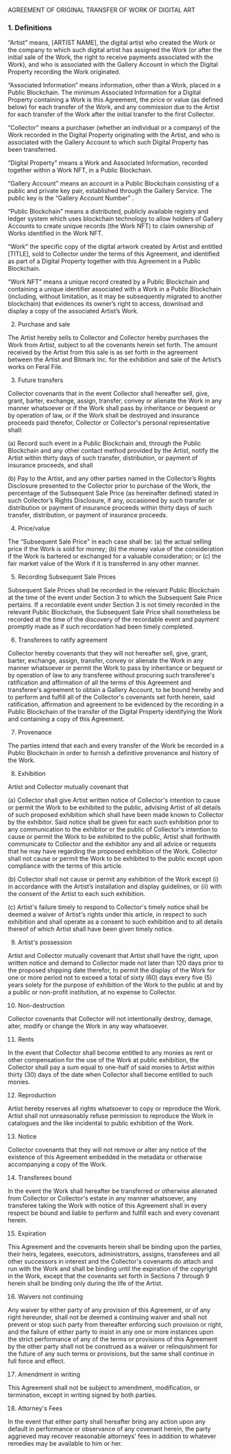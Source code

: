 AGREEMENT OF ORIGINAL TRANSFER OF WORK OF DIGITAL ART

### 1. Definitions

“Artist” means, [ARTIST NAME], the digital artist who created the Work or the company to which such digital artist has assigned the Work (or after the initial sale of the Work, the right to receive payments associated with the Work), and who is associated with the Gallery Account in which the Digital Property recording the Work originated.

“Associated Information” means information, other than a Work, placed in a Public Blockchain. The minimum Associated Information for a Digital Property containing a Work is this Agreement, the price or value (as defined below) for each transfer of the Work, and any commission due to the Artist for each transfer of the Work after the initial transfer to the first Collector.

“Collector” means a purchaser (whether an individual or a company) of the Work recorded in the Digital Property originating with the Artist, and who is associated with the Gallery Account to which such Digital Property has been transferred.

“Digital Property” means a Work and Associated Information, recorded together within a Work NFT, in a Public Blockchain.

“Gallery Account” means an account in a Public Blockchain consisting of a public and private key pair, established through the Gallery Service. The public key is the “Gallery Account Number” .

“Public Blockchain” means a distributed, publicly available registry and ledger system which uses blockchain technology to allow holders of Gallery Accounts to create unique records (the Work NFT) to claim ownership of Works identified in the Work NFT.

“Work” the specific copy of the digital artwork created by Artist and entitled [TITLE], sold to Collector under the terms of this Agreement, and identified as part of a Digital Property together with this Agreement in a Public Blockchain.

“Work NFT” means a unique record created by a Public Blockchain and containing a unique identifier associated with a Work in a Public Blockchain (including, without limitation, as it may be subsequently migrated to another blockchain) that evidences its owner’s right to access, download and display a copy of the associated Artist’s Work.

2. Purchase and sale

The Artist hereby sells to Collector and Collector hereby purchases the Work from Artist, subject to all the covenants herein set forth. The amount received by the Artist from this sale is as set forth in the agreement between the Artist and Bitmark Inc. for the exhibition and sale of the Artist’s works on Feral File.

3. Future transfers

Collector covenants that in the event Collector shall hereafter sell, give, grant, barter, exchange, assign, transfer, convey or alienate the Work in any manner whatsoever or if the Work shall pass by inheritance or bequest or by operation of law, or if the Work shall be destroyed and insurance proceeds paid therefor, Collector or Collector's personal representative shall:

(a) Record such event in a Public Blockchain and, through the Public Blockchain and any other contact method provided by the Artist, notify the Artist within thirty days of such transfer, distribution, or payment of insurance proceeds, and shall

(b) Pay to the Artist, and any other parties named in the Collector’s Rights Disclosure presented to the Collector prior to purchase of the Work, the percentage of the Subsequent Sale Price (as hereinafter defined) stated in such Collector’s Rights Disclosure, if any, occasioned by such transfer or distribution or payment of insurance proceeds within thirty days of such transfer, distribution, or payment of insurance proceeds.

4. Price/value

The “Subsequent Sale Price" in each case shall be: (a) the actual selling price if the Work is sold for money; (b) the money value of the consideration if the Work is bartered or exchanged for a valuable consideration; or (c) the fair market value of the Work if it is transferred in any other manner.

5. Recording Subsequent Sale Prices

Subsequent Sale Prices shall be recorded in the relevant Public Blockchain at the time of the event under Section 3 to which the Subsequent Sale Price pertains. If a recordable event under Section 3 is not timely recorded in the relevant Public Blockchain, the Subsequent Sale Price shall nonetheless be recorded at the time of the discovery of the recordable event and payment promptly made as if such recordation had been timely completed.

6. Transferees to ratify agreement

Collector hereby covenants that they will not hereafter sell, give, grant, barter, exchange, assign, transfer, convey or alienate the Work in any manner whatsoever or permit the Work to pass by inheritance or bequest or by operation of law to any transferee without procuring such transferee's ratification and affirmation of all the terms of this Agreement and transferee's agreement to obtain a Gallery Account, to be bound hereby and to perform and fulfill all of the Collector's covenants set forth herein, said ratification, affirmation and agreement to be evidenced by the recording in a Public Blockchain of the transfer of the Digital Property identifying the Work and containing a copy of this Agreement.

7. Provenance

The parties intend that each and every transfer of the Work be recorded in a Public Blockchain in order to furnish a definitive provenance and history of the Work.

8. Exhibition

Artist and Collector mutually covenant that

(a) Collector shall give Artist written notice of Collector's intention to cause or permit the Work to be exhibited to the public, advising Artist of all details of such proposed exhibition which shall have been made known to Collector by the exhibitor. Said notice shall be given for each such exhibition prior to any communication to the exhibitor or the public of Collector's intention to cause or permit the Work to be exhibited to the public, Artist shall forthwith communicate to Collector and the exhibitor any and all advice or requests that he may have regarding the proposed exhibition of the Work. Collector shall not cause or permit the Work to be exhibited to the public except upon compliance with the terms of this article.

(b) Collector shall not cause or permit any exhibition of the Work except (i) in accordance with the Artist’s installation and display guidelines, or (ii) with the consent of the Artist to each such exhibition.

(c) Artist's failure timely to respond to Collector's timely notice shall be deemed a waiver of Artist's rights under this article, in respect to such exhibition and shall operate as a consent to such exhibition and to all details thereof of which Artist shall have been given timely notice.

9. Artist's possession

Artist and Collector mutually covenant that Artist shall have the right, upon written notice and demand to Collector made not later than 120 days prior to the proposed shipping date therefor, to permit the display of the Work for one or more period not to exceed a total of sixty (60) days every five (5) years solely for the purpose of exhibition of the Work to the public at and by a public or non-profit institution, at no expense to Collector.

10. Non-destruction

Collector covenants that Collector will not intentionally destroy, damage, alter, modify or change the Work in any way whatsoever.

11. Rents

In the event that Collector shall become entitled to any monies as rent or other compensation for the use of the Work at public exhibition, the Collector shall pay a sum equal to one-half of said monies to Artist within thirty (30) days of the date when Collector shall become entitled to such monies.

12. Reproduction

Artist hereby reserves all rights whatsoever to copy or reproduce the Work. Artist shall not unreasonably refuse permission to reproduce the Work in catalogues and the like incidental to public exhibition of the Work.

13. Notice

Collector covenants that they will not remove or alter any notice of the existence of this Agreement embedded in the metadata or otherwise accompanying a copy of the Work.

14. Transferees bound

In the event the Work shall hereafter be transferred or otherwise alienated from Collector or Collector's estate in any manner whatsoever, any transferee taking the Work with notice of this Agreement shall in every respect be bound and liable to perform and fulfill each and every covenant herein.

15. Expiration

This Agreement and the covenants herein shall be binding upon the parties, their heirs, legatees, executors, administrators, assigns, transferees and all other successors in interest and the Collector's covenants do attach and run with the Work and shall be binding until the expiration of the copyright in the Work, except that the covenants set forth in Sections 7 through 9 herein shall be binding only during the life of the Artist.

16. Waivers not continuing

Any waiver by either party of any provision of this Agreement, or of any right hereunder, shall not be deemed a continuing waiver and shall not prevent or stop such party from thereafter enforcing such provision or right, and the failure of either party to insist in any one or more instances upon the strict performance of any of the terms or provisions of this Agreement by the other party shall not be construed as a waiver or relinquishment for the future of any such terms or provisions, but the same shall continue in full force and effect.

17. Amendment in writing

This Agreement shall not be subject to amendment, modification, or termination, except in writing signed by both parties.

18. Attorney's Fees

In the event that either party shall hereafter bring any action upon any default in performance or observance of any covenant herein, the party aggrieved may recover reasonable attorneys' fees in addition to whatever remedies may be available to him or her.
